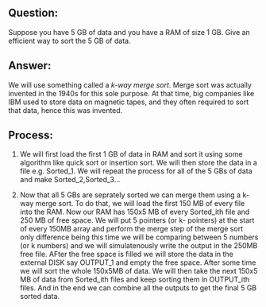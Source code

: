 ## Question:
Suppose you have 5 GB of data and you have a RAM of size 1 GB. Give an efficient way to sort the 5 GB of data.

## Answer:
We will use something called a _k-way merge sort_. Merge sort was actually invented in the 1940s for this sole purpose. At that time, big companies like IBM used to store data
on magnetic tapes, and they often required to sort that data, hence this was invented.

## Process:
1. We will first load the first 1 GB of data in RAM and sort it using some algorithm like quick sort or insertion sort. We will then store the data in a file e.g. Sorted_1.
We will repeat the process for all of the 5 GBs of data and make Sorted_2,Sorted_3...

2. Now that all 5 GBs are seprately sorted we can merge them using a k-way merge sort. To do that, we will load the first 150 MB of every file into the RAM. Now our RAM has 
150x5 MB of every Sorted_ith file and 250 MB of free space. We will put 5 pointers (or k- pointers) at the start of every 150MB array and perform the merge step of the merge sort
only difference being this time we will be comparing between 5 numbers (or k numbers) and we will simulatenously write the output in the 250MB free file. AFter the free space is
filled we will store the data in the external DISK say OUTPUT_1 and empty the free space. After some time we will sort the whole 150x5MB of data. We will then take the next 150x5
MB of data from Sorted_ith files and keep sorting them in OUTPUT_ith files. And in the end we can combine all the outputs to get the final 5 GB sorted data.
